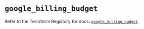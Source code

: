 # `google_billing_budget`

Refer to the Terraform Registory for docs: [`google_billing_budget`](https://registry.terraform.io/providers/hashicorp/google-beta/4.82.0/docs/resources/google_billing_budget).
